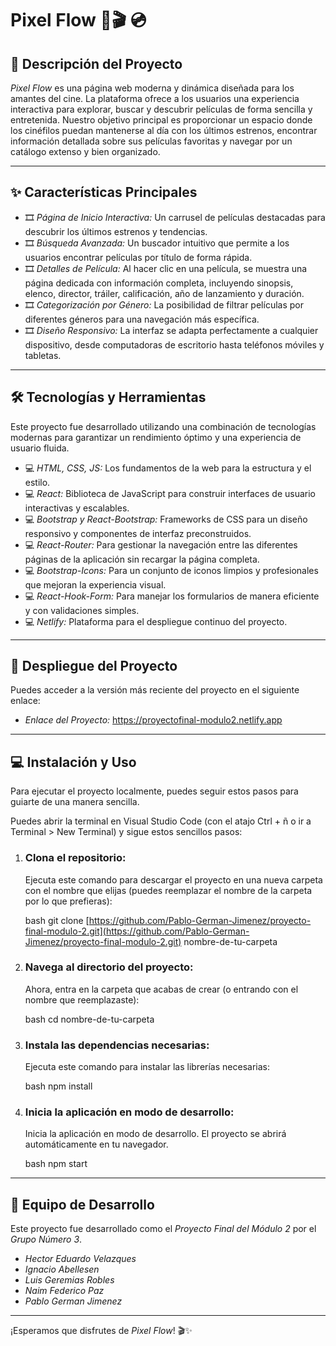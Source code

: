 # Pixel Flow 🍿🎬 💿

## 📄 Descripción del Proyecto

*Pixel Flow* es una página web moderna y dinámica diseñada para los amantes del cine. La plataforma ofrece a los usuarios una experiencia interactiva para explorar, buscar y descubrir películas de forma sencilla y entretenida. Nuestro objetivo principal es proporcionar un espacio donde los cinéfilos puedan mantenerse al día con los últimos estrenos, encontrar información detallada sobre sus películas favoritas y navegar por un catálogo extenso y bien organizado.

---

## ✨ Características Principales

* 🎞️ *Página de Inicio Interactiva:* Un carrusel de películas destacadas para descubrir los últimos estrenos y tendencias.
* 🎞️ *Búsqueda Avanzada:* Un buscador intuitivo que permite a los usuarios encontrar películas por título de forma rápida.
* 🎞️ *Detalles de Película:* Al hacer clic en una película, se muestra una página dedicada con información completa, incluyendo sinopsis, elenco, director, tráiler, calificación, año de lanzamiento y duración.
* 🎞️ *Categorización por Género:* La posibilidad de filtrar películas por diferentes géneros para una navegación más específica.
* 🎞️ *Diseño Responsivo:* La interfaz se adapta perfectamente a cualquier dispositivo, desde computadoras de escritorio hasta teléfonos móviles y tabletas.

---

## 🛠️ Tecnologías y Herramientas

Este proyecto fue desarrollado utilizando una combinación de tecnologías modernas para garantizar un rendimiento óptimo y una experiencia de usuario fluida.

* 💻 *HTML, CSS, JS:* Los fundamentos de la web para la estructura y el estilo.
* 💻 *React:* Biblioteca de JavaScript para construir interfaces de usuario interactivas y escalables.
* 💻 *Bootstrap y React-Bootstrap:* Frameworks de CSS para un diseño responsivo y componentes de interfaz preconstruidos.
* 💻 *React-Router:* Para gestionar la navegación entre las diferentes páginas de la aplicación sin recargar la página completa.
* 💻 *Bootstrap-Icons:* Para un conjunto de iconos limpios y profesionales que mejoran la experiencia visual.
* 💻 *React-Hook-Form:* Para manejar los formularios de manera eficiente y con validaciones simples.
* 💻 *Netlify:* Plataforma para el despliegue continuo del proyecto.

---

## 🚀 Despliegue del Proyecto

Puedes acceder a la versión más reciente del proyecto en el siguiente enlace:

* *Enlace del Proyecto:* https://proyectofinal-modulo2.netlify.app

---

## 💻 Instalación y Uso

Para ejecutar el proyecto localmente, puedes seguir estos pasos para guiarte de una manera sencilla.

Puedes abrir la terminal en Visual Studio Code (con el atajo Ctrl + ñ o ir a Terminal > New Terminal) y sigue estos sencillos pasos:

1.  ### Clona el repositorio:
    Ejecuta este comando para descargar el proyecto en una nueva carpeta con el nombre que elijas (puedes reemplazar el nombre de la carpeta por lo que prefieras):

    bash
    git clone [https://github.com/Pablo-German-Jimenez/proyecto-final-modulo-2.git](https://github.com/Pablo-German-Jimenez/proyecto-final-modulo-2.git) nombre-de-tu-carpeta
    
2.  ### Navega al directorio del proyecto:

    Ahora, entra en la carpeta que acabas de crear (o entrando con el nombre que reemplazaste):

    bash
    cd nombre-de-tu-carpeta
    
3.  ### Instala las dependencias necesarias:
    Ejecuta este comando para instalar las librerías necesarias:

    bash
    npm install
    
4.  ### Inicia la aplicación en modo de desarrollo:

    Inicia la aplicación en modo de desarrollo. El proyecto se abrirá automáticamente en tu navegador.

    bash
    npm start
    

---

## 👥 Equipo de Desarrollo

Este proyecto fue desarrollado como el *Proyecto Final del Módulo 2* por el *Grupo Número 3*.

* *Hector Eduardo Velazques*
* *Ignacio Abellesen*
* *Luis Geremias Robles*
* *Naim Federico Paz*
* *Pablo German Jimenez*

---

¡Esperamos que disfrutes de *Pixel Flow*! 🎬✨

